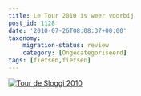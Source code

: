 ```yaml
---
title: Le Tour 2010 is weer voorbij
post_id: 1128
date: '2010-07-26T08:08:37+00:00'
taxonomy:
    migration-status: review
    category: [Ongecategoriseerd]
tags: [fietsen,fietsen]
---
```

[![Tour de Sloggi 2010](/wp-content/uploads/2010/07/tourdesloggi2010.jpg "tourdesloggi2010")](/wp-content/uploads/2010/07/tourdesloggi2010.jpg)